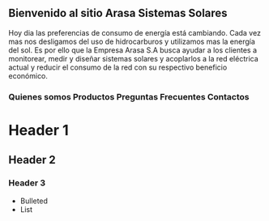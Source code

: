 ## Bienvenido al sitio Arasa Sistemas Solares

Hoy dia las preferencias de consumo de energía está cambiando.  Cada vez mas nos desligamos del uso de hidrocarburos y utilizamos mas la energía del sol.  Es por ello que la Empresa Arasa S.A busca ayudar a los clientes a monitorear, medir y diseñar sistemas solares y acoplarlos a la red eléctrica actual y reducir el consumo de la red con su respectivo beneficio económico.

### Quienes somos   Productos   Preguntas Frecuentes    Contactos



# Header 1
## Header 2
### Header 3

- Bulleted
- List

